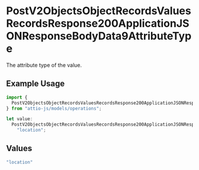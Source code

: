 # PostV2ObjectsObjectRecordsValuesRecordsResponse200ApplicationJSONResponseBodyData9AttributeType

The attribute type of the value.

## Example Usage

```typescript
import {
  PostV2ObjectsObjectRecordsValuesRecordsResponse200ApplicationJSONResponseBodyData9AttributeType,
} from "attio-js/models/operations";

let value:
  PostV2ObjectsObjectRecordsValuesRecordsResponse200ApplicationJSONResponseBodyData9AttributeType =
    "location";
```

## Values

```typescript
"location"
```